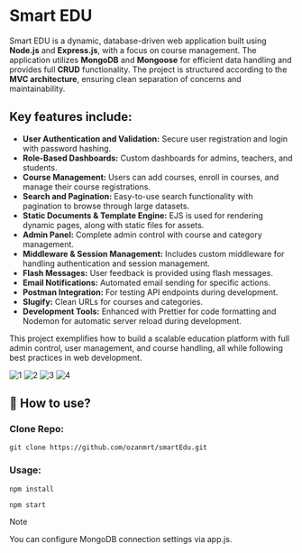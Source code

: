 # Smart EDU

Smart EDU is a dynamic, database-driven web application built using **Node.js** and **Express.js**, with a focus on course management. The application utilizes **MongoDB** and **Mongoose** for efficient data handling and provides full **CRUD** functionality. The project is structured according to the **MVC architecture**, ensuring clean separation of concerns and maintainability.


## Key features include:
- **User Authentication and Validation:** Secure user registration and login with password hashing.
- **Role-Based Dashboards:** Custom dashboards for admins, teachers, and students.
- **Course Management:** Users can add courses, enroll in courses, and manage their course registrations.
- **Search and Pagination:** Easy-to-use search functionality with pagination to browse through large datasets.
- **Static Documents & Template Engine:** EJS is used for rendering dynamic pages, along with static files for assets.
- **Admin Panel:** Complete admin control with course and category management.
- **Middleware & Session Management:** Includes custom middleware for handling authentication and session management.
- **Flash Messages:** User feedback is provided using flash messages.
- **Email Notifications:** Automated email sending for specific actions.
- **Postman Integration:** For testing API endpoints during development.
- **Slugify:** Clean URLs for courses and categories.
- **Development Tools:** Enhanced with Prettier for code formatting and Nodemon for automatic server reload during development.

This project exemplifies how to build a scalable education platform with full admin control, user management, and course handling, all while following best practices in web development.

![1](https://github.com/user-attachments/assets/d912d839-27f8-419b-8355-ffe10925d7af)
![2](https://github.com/user-attachments/assets/47749a67-0a69-46df-ac7e-64e948ac78a5)
![3](https://github.com/user-attachments/assets/a5205579-0697-4bc5-9181-bf6dede0f5f9)
![4](https://github.com/user-attachments/assets/30ca20a4-bcb8-4889-b4c7-eabd08cf3ee6)



## 📂 How to use?

### Clone Repo:
```
git clone https://github.com/ozanmrt/smartEdu.git
```
### Usage:
```
npm install
```
```
npm start
```


> [!NOTE]
> You can configure MongoDB connection settings via app.js.
